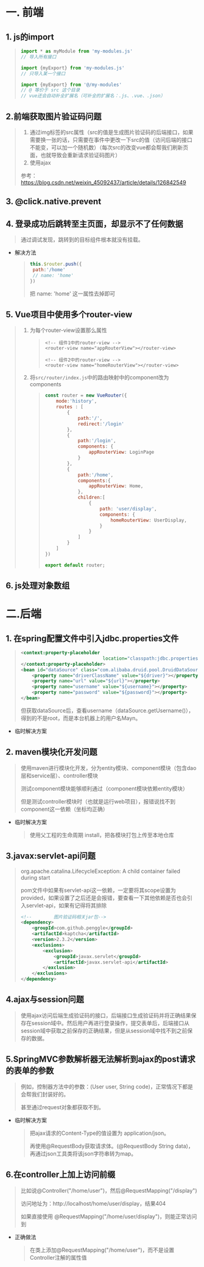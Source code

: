 # 一. 前端

## 1. js的import

> ```js
> import * as myModule from 'my-modules.js'
> // 导入所有接口
> 
> import {myExport} from 'my-modules.js'
> // 只导入某一个接口
> 
> import {myExport} from '@/my-modules'
> // @ 等价于 src 这个目录
> // vue还会自动补全扩展名（可补全的扩展名：.js、.vue、.json）
> ```



## 2.前端获取图片验证码问题

> 1. 通过img标签的src属性（src的值是生成图片验证码的后端接口，如果需要换一张的话，只需要在事件中更改一下src的值（访问后端的接口不能变，可以加一个随机数）（每次src的改变vue都会帮我们刷新页面，也就导致会重新请求验证码图片）
> 2. 使用ajax
>
> 
>
> 参考：https://blog.csdn.net/weixin_45092437/article/details/126842549



## 3. @click.native.prevent

> 



## 4. 登录成功后跳转至主页面，却显示不了任何数据

> 通过调试发现，跳转到的目标组件根本就没有挂载。

* 解决方法

  > ```js
  > this.$router.push({
  >  path:'/home'
  >  // name: 'home'
  > })
  > ```
  >
  > 把 name: 'home' 这一属性去掉即可



## 5. Vue项目中使用多个router-view

>  1.  为每个router-view设置那么属性
>
>      >  ```vue
>      >  <!-- 组件1中的router-view -->
>      >  <router-view name="appRouterView"></router-view>
>      >  ```
>      >
>      >  ```vue
>      >  <!-- 组件2中的router-view -->
>      >  <router-view name="homeRouterView"></router-view>
>      >  ```
>
>  2.  将`src/router/index.js`中的路由映射中的component改为components
>
>      >  ```js
>      >  const router = new VueRouter({
>      >      mode:'history',
>      >      routes : [
>      >          {
>      >              path:'/',
>      >              redirect:'/login'
>      >          },
>      >          {
>      >              path:'/login',
>      >              components: {
>      >                  appRouterView: LoginPage
>      >              }
>      >          },
>      >          {
>      >              path:'/home',
>      >              components:{
>      >                  appRouterView: Home,
>      >              },    
>      >              children:[
>      >                  {
>      >                      path: 'user/display',
>      >                      components: {
>      >                          homeRouterView: UserDisplay,
>      >                      }
>      >                  }
>      >              ]
>      >          }
>      >      ]
>      >  })
>      >  
>      >  export default router;
>      >  ```
>      >





## 6. js处理对象数组



# 二.后端

## 1. 在spring配置文件中引入jdbc.properties文件

>  ```xml
>  <context:property-placeholder 
>                                location="classpath:jdbc.properties">
>  </context:property-placeholder>
>  <bean id="dataSource" class="com.alibaba.druid.pool.DruidDataSource">
>      <property name="driverClassName" value="${driver}"></property>
>      <property name="url" value="${url}"></property>
>      <property name="username" value="${username}"></property>
>      <property name="password" value="${password}"></property>
>  </bean>
>  ```
>
>  但获取dataSource后，查看username（dataSource.getUsername()），得到的不是root，而是本台机器上的用户名Mayn。



*  临时解决方案

>  <property name="username" value="root"></property>



## 2. maven模块化开发问题

>  使用maven进行模块化开发，分为entity模块、component模块（包含dao层和service层）、controller模块
>
>  测试component模块能够顺利通过（component模块依赖entity模块）
>
>  但是测试controller模块时（也就是运行web项目），报错说找不到component这一依赖（坐标均正确）

*  临时解决方案

   >  使用父工程的生命周期 install，把各模块打包上传至本地仓库



## 3.javax:servlet-api问题

> org.apache.catalina.LifecycleException: A child container failed during start
>
> pom文件中如果有servlet-api这一依赖，一定要将其scope设置为provided，如果设置了之后还是会报错，要查看一下其他依赖是否也会引入servlet-api，如果有记得将其排除
>
> ```xml
> <!--        图片验证码相关jar包-->
> <dependency>
>     <groupId>com.github.penggle</groupId>
>     <artifactId>kaptcha</artifactId>
>     <version>2.3.2</version>
>     <exclusions>
>         <exclusion>
>             <groupId>javax.servlet</groupId>
>             <artifactId>javax.servlet-api</artifactId>
>         </exclusion>
>     </exclusions>
> </dependency>
> ```
>



## 4.ajax与session问题

> 使用ajax访问后端生成验证码的接口，后端接口生成验证码并将正确结果保存在session域中。然后用户再进行登录操作，提交表单后，后端接口从session域中获取之前保存的正确结果，但是从session域中找不到之前保存的数据。



## 5.SpringMVC参数解析器无法解析到ajax的post请求的表单的参数

> 例如，控制器方法中的参数：(User user, String code)，正常情况下都是会帮我们封装好的。
>
> 甚至通过request对象都获取不到。

* 临时解决方案

  > 把ajax请求的Content-Type的值设置为 application/json。
  >
  > 再使用@RequestBody获取请求体。(@RequestBody String data)，再通过json工具类将该json字符串转为map。



## 6.在controller上加上访问前缀

> 比如说@Controller("/home/user")，然后@RequestMapping("/display")
>
> 访问地址为：http://localhost/home/user/display，结果404
>
> 如果直接使用 @RequestMapping("/home/user/display")，则能正常访问到

*  正确做法

   >  在类上添加@RequestMapping("/home/user")，而不是设置Controller注解的属性值

